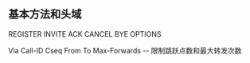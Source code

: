 ## 基本方法和头域

REGISTER
INVITE
ACK
CANCEL
BYE
OPTIONS

Via
Call-ID
Cseq
From
To
Max-Forwards -- 限制跳跃点数和最大转发次数



